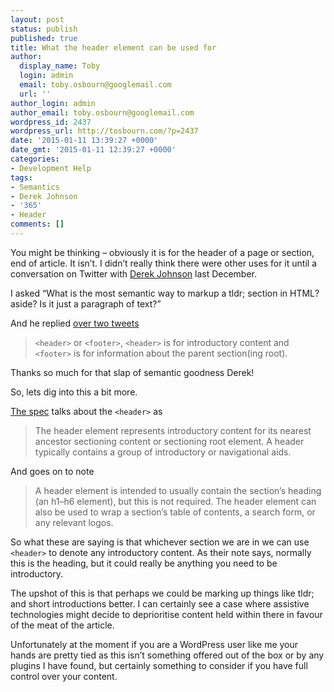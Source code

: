 ```yaml
---
layout: post
status: publish
published: true
title: What the header element can be used for
author:
  display_name: Toby
  login: admin
  email: toby.osbourn@googlemail.com
  url: ''
author_login: admin
author_email: toby.osbourn@googlemail.com
wordpress_id: 2437
wordpress_url: http://tosbourn.com/?p=2437
date: '2015-01-11 13:39:27 +0000'
date_gmt: '2015-01-11 12:39:27 +0000'
categories:
- Development Help
tags:
- Semantics
- Derek Johnson
- '365'
- Header
comments: []
---
```

<p>You might be thinking – obviously it is for the header of a page or section, end of article. It isn’t. I didn’t really think there were other uses for it until a conversation on Twitter with <a href="https://twitter.com/derekjohnson">Derek Johnson</a> last December.</p>
<p>I asked “What is the most semantic way to markup a tldr; section in HTML? aside? Is it just a paragraph of text?”</p>
<p>And he replied <a href="https://twitter.com/derekjohnson/status/546781671211929600">over two tweets</a></p>
<blockquote><p><code>&lt;header&gt;</code> or <code>&lt;footer&gt;</code>, <code>&lt;header&gt;</code> is for introductory content and <code>&lt;footer&gt;</code> is for information about the parent section(ing root).</p></blockquote>
<p>Thanks so much for that slap of semantic goodness Derek!</p>
<p>So, lets dig into this a bit more.</p>
<p><a href="http://www.w3.org/html/wg/drafts/html/master/sections.html#the-header-element">The spec</a> talks about the <code>&lt;header&gt;</code> as</p>
<blockquote><p>The header element represents introductory content for its nearest ancestor sectioning content or sectioning root element. A header typically contains a group of introductory or navigational aids.</p></blockquote>
<p>And goes on to note</p>
<blockquote><p>A header element is intended to usually contain the section’s heading (an h1–h6 element), but this is not required. The header element can also be used to wrap a section’s table of contents, a search form, or any relevant logos.</p></blockquote>
<p>So what these are saying is that whichever section we are in we can use <code>&lt;header&gt;</code> to denote any introductory content. As their note says, normally this is the heading, but it could really be anything you need to be introductory.</p>
<p>The upshot of this is that perhaps we could be marking up things like tldr; and short introductions better. I can certainly see a case where assistive technologies might decide to deprioritise content held within there in favour of the meat of the article.</p>
<p>Unfortunately at the moment if you are a WordPress user like me your hands are pretty tied as this isn’t something offered out of the box or by any plugins I have found, but certainly something to consider if you have full control over your content.</p>
